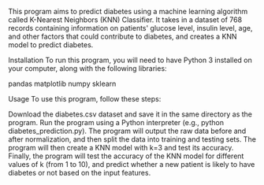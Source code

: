 This program aims to predict diabetes using a machine learning algorithm called K-Nearest Neighbors (KNN) Classifier. It takes in a dataset of 768 records containing information on patients' glucose level, insulin level, age, and other factors that could contribute to diabetes, and creates a KNN model to predict diabetes.

Installation
To run this program, you will need to have Python 3 installed on your computer, along with the following libraries:

pandas
matplotlib
numpy
sklearn

Usage
To use this program, follow these steps:

Download the diabetes.csv dataset and save it in the same directory as the program.
Run the program using a Python interpreter (e.g., python diabetes_prediction.py).
The program will output the raw data before and after normalization, and then split the data into training and testing sets.
The program will then create a KNN model with k=3 and test its accuracy.
Finally, the program will test the accuracy of the KNN model for different values of k (from 1 to 10), and predict whether a new patient is likely to have diabetes or not based on the input features.
